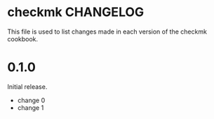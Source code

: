 # checkmk CHANGELOG

This file is used to list changes made in each version of the checkmk cookbook.

# 0.1.0

Initial release.

- change 0
- change 1

